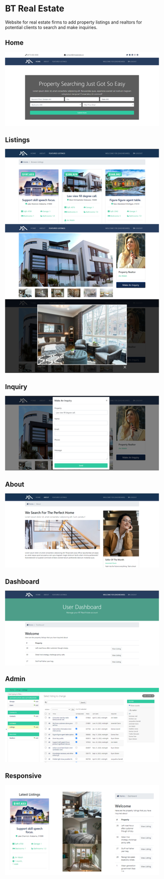 # BT Real Estate
Website for real estate firms to add property listings and realtors for potential clients to search and make inquiries.

## Home
<img src="./resources/1. Home.PNG">  

## Listings
<img src="./resources/2. Listings.PNG">  
<img src="./resources/3 Listing.PNG">  
<img src="./resources/4 Listing.PNG">  

## Inquiry
<img src="./resources/6 Inquiry.PNG">  

## About
<img src="./resources/7 About.PNG">  

## Dashboard
<img src="./resources/8 Dashboard.PNG">  

## Admin
<img src="./resources/5 Admin.PNG">  

## Responsive
<img src="./resources/9 Responsive.png">  